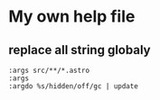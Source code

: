 # My own help file

## replace all string globaly

```
:args src/**/*.astro
:args
:argdo %s/hidden/off/gc | update
```
